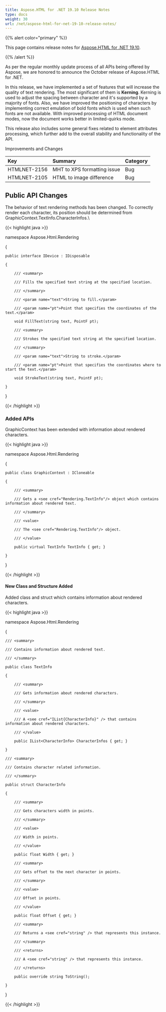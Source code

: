 ```yaml
---
title: Aspose.HTML for .NET 19.10 Release Notes
type: docs
weight: 30
url: /net/aspose-html-for-net-19-10-release-notes/
---
```


{{% alert color="primary" %}} 

This page contains release notes for [Aspose.HTML for .NET 19.10](https://www.nuget.org/packages/Aspose.Html/19.10.0).

{{% /alert %}} 

As per the regular monthly update process of all APIs being offered by Aspose, we are honored to announce the October release of Aspose.HTML for .NET.

In this release, we have implemented a set of features that will increase the quality of text rendering. The most significant of them is **Kerning**. Kerning is used to adjust the spacing between character and it's supported by a majority of fonts. Also, we have improved the positioning of characters by implementing correct emulation of bold fonts which is used when such fonts are not available. With improved processing of HTML document modes, now the document works better in limited-quirks mode.

This release also includes some general fixes related to element attributes processing, which further add to the overall stability and functionality of the API.

Improvements and Changes

|**Key**|**Summary**|**Category**|
| :- | :- | :- |
|HTMLNET-2156|MHT to XPS formatting issue|Bug|
|HTMLNET-2105|HTML to image difference|Bug|
## **Public API Changes**
The behavior of text rendering methods has been changed. To correctly render each character, its position should be determined from GraphicContext.TextInfo.CharacterInfos.\

{{< highlight java >}}

 namespace Aspose.Html.Rendering

{

    public interface IDevice : IDisposable

    {

        /// <summary>

        /// Fills the specified text string at the specified location.

        /// </summary>

        /// <param name="text">String to fill.</param>

        /// <param name="pt">Point that specifies the coordinates of the text.</param>

        void FillText(string text, PointF pt);

        /// <summary>

        /// Strokes the specified text string at the specified location.

        /// </summary>

        /// <param name="text">String to stroke.</param>

        /// <param name="pt">Point that specifies the coordinates where to start the text.</param>

        void StrokeText(string text, PointF pt);

    }

}

{{< /highlight >}}
### **Added APIs**
GraphicContext has been extended with information about rendered characters.

{{< highlight java >}}

 namespace Aspose.Html.Rendering

{

    public class GraphicContext : ICloneable

    {

        /// <summary>

        /// Gets a <see cref="Rendering.TextInfo"/> object which contains information about rendered text.

        /// </summary>

        /// <value>

        /// The <see cref="Rendering.TextInfo"/> object.

        /// </value>

        public virtual TextInfo TextInfo { get; }

    }

}

{{< /highlight >}}
#### **New Class and Structure Added**
Added class and struct which contains information about rendered characters.

{{< highlight java >}}

 namespace Aspose.Html.Rendering

{

    /// <summary>

    /// Contains information about rendered text.

    /// </summary>

    public class TextInfo

    {

        /// <summary>

        /// Gets information about rendered characters.

        /// </summary>

        /// <value>

        /// A <see cref="IList{CharacterInfo}" /> that contains information about rendered characters.

        /// </value>

        public IList<CharacterInfo> CharacterInfos { get; }

    }

    /// <summary>

    /// Contains character related information.

    /// </summary>

    public struct CharacterInfo

    {

        /// <summary>

        /// Gets characters width in points.

        /// </summary>

        /// <value>

        /// Width in points.

        /// </value>

        public float Width { get; }

        /// <summary>

        /// Gets offset to the next character in points.

        /// </summary>

        /// <value>

        /// Offset in points.

        /// </value>

        public float Offset { get; }

        /// <summary>

        /// Returns a <see cref="string" /> that represents this instance.

        /// </summary>

        /// <returns>

        /// A <see cref="string" /> that represents this instance.

        /// </returns>

        public override string ToString();

    }

}

{{< /highlight >}}




